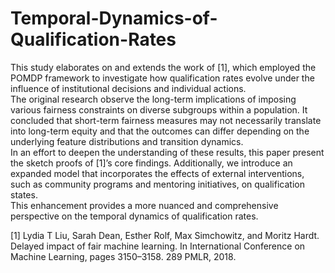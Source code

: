 # Temporal-Dynamics-of-Qualification-Rates
This study elaborates on and extends the work of [1], which employed the POMDP framework to investigate how qualification rates evolve under the influence of
institutional decisions and individual actions. <br>
The original research observe the long-term implications of imposing various fairness constraints on diverse subgroups within a population. 
It concluded that short-term fairness measures may not necessarily translate into long-term equity and that the outcomes can differ depending on the underlying feature distributions and transition dynamics. <br>
In an effort to deepen the understanding of these results, this paper present the sketch proofs of [1]’s core findings. 
Additionally, we introduce an expanded model that incorporates the effects of external interventions, such as community programs and mentoring initiatives, on qualification states. <br>
This enhancement provides a more nuanced and comprehensive perspective on the temporal dynamics of qualification rates.













[1] Lydia T Liu, Sarah Dean, Esther Rolf, Max Simchowitz, and Moritz Hardt. Delayed impact of fair machine learning. In International Conference on Machine Learning, pages 3150–3158. 289 PMLR, 2018.
